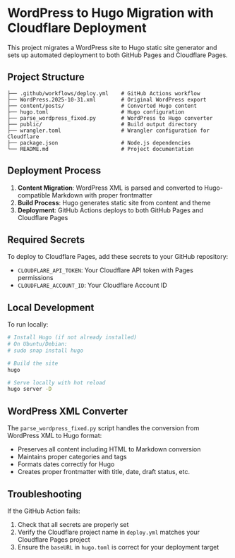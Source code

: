# WordPress to Hugo Migration with Cloudflare Deployment

This project migrates a WordPress site to Hugo static site generator and sets up automated deployment to both GitHub Pages and Cloudflare Pages.

## Project Structure

```
├── .github/workflows/deploy.yml    # GitHub Actions workflow
├── WordPress.2025-10-31.xml        # Original WordPress export
├── content/posts/                  # Converted Hugo content
├── hugo.toml                       # Hugo configuration
├── parse_wordpress_fixed.py        # WordPress to Hugo converter
├── public/                         # Build output directory
├── wrangler.toml                   # Wrangler configuration for Cloudflare
├── package.json                    # Node.js dependencies
└── README.md                       # Project documentation
```

## Deployment Process

1. **Content Migration**: WordPress XML is parsed and converted to Hugo-compatible Markdown with proper frontmatter
2. **Build Process**: Hugo generates static site from content and theme
3. **Deployment**: GitHub Actions deploys to both GitHub Pages and Cloudflare Pages

## Required Secrets

To deploy to Cloudflare Pages, add these secrets to your GitHub repository:

- `CLOUDFLARE_API_TOKEN`: Your Cloudflare API token with Pages permissions
- `CLOUDFLARE_ACCOUNT_ID`: Your Cloudflare Account ID

## Local Development

To run locally:

```bash
# Install Hugo (if not already installed)
# On Ubuntu/Debian:
# sudo snap install hugo

# Build the site
hugo

# Serve locally with hot reload
hugo server -D
```

## WordPress XML Converter

The `parse_wordpress_fixed.py` script handles the conversion from WordPress XML to Hugo format:
- Preserves all content including HTML to Markdown conversion
- Maintains proper categories and tags
- Formats dates correctly for Hugo
- Creates proper frontmatter with title, date, draft status, etc.

## Troubleshooting

If the GitHub Action fails:
1. Check that all secrets are properly set
2. Verify the Cloudflare project name in `deploy.yml` matches your Cloudflare Pages project
3. Ensure the `baseURL` in `hugo.toml` is correct for your deployment target
